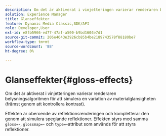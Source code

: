 ```yaml
---
description: Om det är aktiverat i vinjetteringen varierar renderaren belysningsalgoritmen för att simulera en variation av materialglansigheten (främst genom att kontrollera kontrast).
solution: Experience Manager
title: Glanseffekter
feature: Dynamic Media Classic,SDK/API
role: Developer,User
exl-id: e8fb5966-ed77-47af-a500-b9bd1604e7d1
source-git-commit: 206e4643e3926cb85b4be2189743578f88180be7
workflow-type: tm+mt
source-wordcount: '88'
ht-degree: 0%

---
```


# Glanseffekter{#gloss-effects}

Om det är aktiverat i vinjetteringen varierar renderaren belysningsalgoritmen för att simulera en variation av materialglansigheten (främst genom att kontrollera kontrast).

Effekten är oberoende av reflektionsrenderingen och kompletterar den genom att simulera speglande reflektioner. Effekten styrs med samma `gloss=`-, `glossmap=`- och `type=`-attribut som används för att styra reflektioner.
